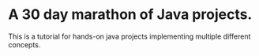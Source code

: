 # A 30 day marathon of Java projects.

This is a tutorial for hands-on java projects implementing multiple different concepts.
